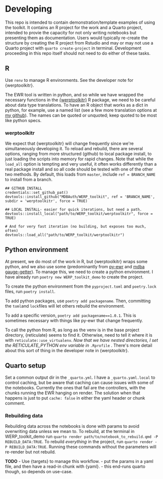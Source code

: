 # Developing

This repo is intended to contain demonstration/template examples of using the toolkit. It contains an R project for the work and a Quarto project, intended to provie the capacity for not only writing notebooks but presenting them as documentation. Users would typically re-create the structure by creating the R project from Rstudio and may or may not use a Quarto project with `quarto create-project` in terminal. Development proceeding in this repo itself should not need to do either of these tasks.

## R

Use `renv` to manage R environments. See the developer note for {werptoolkitr}.

The EWR tool is written in python, and so while we have wrapped the necessary functions in the [{werptoolkitr}](https://github.com/MDBAuth/WERP_toolkit) R package, we need to be careful about data type translations. To have an R object that works as a dict in python, for example, use a named list (see a few more translation options at [my github](https://galenholt.github.io/RpyEnvs/R_py_type_passing.html)). The names can be quoted or unquoted; keep quoted to be most like python specs.

### werptoolkitr

We expect that {werptoolkitr} will change frequently since we're simultaneously developing it. To reload and rebuild, there are several options, ranging from more structured (github) to local package install, to just loading the scripts into memory for rapid changes. Note that while the `load_all` option is tempting and very useful, it often works differently than a real package install and so all code should be tested with one of the other two methods. By default, this loads from `master`, include `ref = BRANCH_NAME` to install from a branch.

```         
## GITHUB INSTALL
credentials::set_github_pat()
devtools::install_github("MDBAuth/WERP_toolkit", ref = 'BRANCH_NAME', subdir = 'werptoolkitr', force = TRUE)

## LOCAL INSTALL- easier for quick iterations, but need a path.
devtools::install_local("path/to/WERP_toolkit/werptoolkitr", force = TRUE)

# And for very fast iteration (no building, but exposes too much, often)
devtools::load_all("path/to/WERP_toolkit/werptoolkitr")
```

## Python environment

At present, we do most of the work in R, but {werptoolkitr} wraps some python, and we also use some (predominantly from [py-ewr](https://pypi.org/project/py-ewr/) and [mdba gauge-getter](https://pypi.org/project/mdba-gauge-getter/)). To manage this, we need to create a python environment. I have already run `poetry new WERP_toolkit_demo` to create the project.

To create the python environment from the `pyproject.toml` and `poetry.lock` files, run `poetry install`.

To add python packages, use `poetry add packagename`. Then, committing the `toml`and `lock`files will let others rebuild the environment.

To add a specific version, `poetry add packagename==1.0.1`. This is sometimes necessary with things like py-ewr that change frequently.

To call the python from R, as long as the venv is in the base project directory, {reticulate} seems to find it. Otherwise, need to tell it where it is with `reticulate::use_virtualenv`. *Now that we have nested directories, I set the RETICULATE_PYTHON env variable in* `.Rprofile` . There's more detail about this sort of thing in the developer note in {werptoolkitr}.

## Quarto setup

Set a common output dir in the `_quarto.yml`. I have a `_quarto.yaml.local` to control caching, but be aware that caching can cause issues with some of the notebooks. Currently the ones that fail are the controllers, with the chunks running the EWR hanging on render. The solution when that happens is just to put `cache: false` in either the yaml header or chunk comment.

### Rebuilding data

Rebuilding data across the notebooks is done with params to avoid overwriting data unless we mean to. To rebuild, at the terminal in WERP_toolkit_demo run `quarto render path/to/notebook_to_rebuild.qmd -P REBUILD_DATA:TRUE`. To rebuild *everything* in the project, run `quarto render -P REBUILD_DATA:TRUE`. Running these commands without the parameters will re-render but not rebuild.

**TODO** - Use {targets} to manage this workflow. - put the params in a yaml file, and then have a read-in chunk with {yaml}. - this end-runs quarto though, so depends on use-case.
